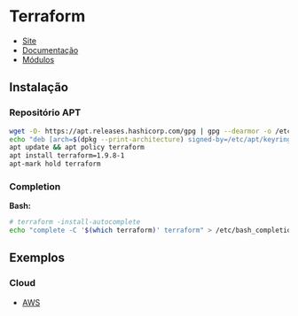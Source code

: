# Terraform

<div class="page-toc">

<!-- toc -->

</div>

- [Site](https://www.terraform.io/)
- [Documentação](https://developer.hashicorp.com/terraform)
- [Módulos](https://registry.terraform.io/)

## Instalação

### Repositório APT

```sh
wget -O- https://apt.releases.hashicorp.com/gpg | gpg --dearmor -o /etc/apt/keyrings.d/hashicorp-package.gpg
echo "deb [arch=$(dpkg --print-architecture) signed-by=/etc/apt/keyrings.d/hashicorp-package.gpg] https://apt.releases.hashicorp.com $(lsb_release -cs) main" > /etc/apt/sources.list.d/hashicorp.list
apt update && apt policy terraform
apt install terraform=1.9.8-1
apt-mark hold terraform
```

### Completion

**Bash:**

```sh
# terraform -install-autocomplete
echo "complete -C '$(which terraform)' terraform" > /etc/bash_completion.d/terraform
```

## Exemplos

### Cloud

- [AWS](exemplo-aws.tar.gz)
